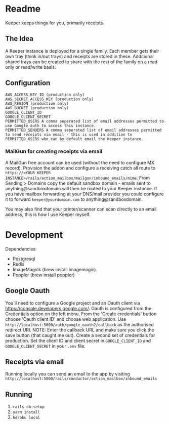 # Readme

Keeper keeps things for you, primarily receipts. 

## The Idea

A Keeper instance is deployed for a single family. Each member gets their own tray (think in/out trays) and receipts are stored in these. Additional shared trays can be created to share with the rest of the family on a read only or read/write basis.

## Configuration

```
AWS_ACCESS_KEY_ID (production only)
AWS_SECRET_ACCESS_KEY (production only)
AWS_REGION (production only)
AWS_BUCKET (production only)
GOOGLE_CLIENT_ID
GOOGLE_CLIENT_SECRET
PERMITTED_USERS A comma seperated list of email addresses permitted to use Google auth to access this instance.
PERMITTED_SENDERS A comma seperated list of email addresses permitted to send receipts via email - this is used in addition to PERMITTED_USERS who can by default email the Keeper instance.
```

### MailGun for creating receipts via email

A MailGun free account can be used (without the need to configure MX record). Provision the addon and configure a receiving catch all route to `https://<YOUR KEEPER INSTANCE>/rails/action_mailbox/mailgun/inbound_emails/mime`. From Sending > Domains copy the default sandbox domain - emails sent to anything@sandboxdomain will then be routed to your Keeper instance. If you have mailbox forwarding at your DNS/mail provider you could configure it to forward `keeper@yourdomain.com` to anything@sandboxdomain.

You may also find that your printer/scanner can scan directly to an email address, this is how I use Keeper myself.

# Development

Dependencies:

* Postgresql
* Redis
* ImageMagick (brew install imagemagic)
* Poppler (brew install poppler)

## Google Oauth
You'll need to configure a Google project and an Oauth client via https://console.developers.google.com/. Oauth is configured from the Credentials option on the left menu. From the 'Create credentials' button choose 'Oauth client ID' and choose web application. Use `http://localhost:5000/auth/google_oauth2/callback` as the authorised redirect URI. NOTE: Enter the callback URL and make sure you click the save button (that caught me out). Create a second set of credentials for production. Set the client ID and client secret in `GOOGLE_CLIENT_ID` and `GOOGLE_CLIENT_SECRET` in your `.env` file.

## Receipts via email

Running locally you can send an email to the app by visiting `http://localhost:5000/rails/conductor/action_mailbox/inbound_emails`

## Running

1. `rails db:setup`
2. `yarn install`
3. `heroku local`

